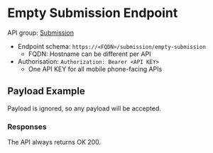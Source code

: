 # Empty Submission Endpoint

API group: [Submission](../guidebook.md#system-apis-and-interfaces)

- Endpoint schema: ```https://<FQDN>/submission/empty-submission```
    - FQDN: Hostname can be different per API
- Authorisation: ```Authorization: Bearer <API KEY>```
    - One API KEY for all mobile phone-facing APIs

## Payload Example

Payload is ignored, so any payload will be accepted.

### Responses
The API always returns OK 200.
